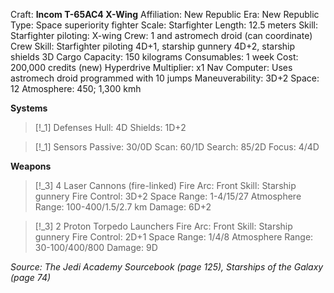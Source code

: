 
Craft: **Incom T-65AC4 X-Wing**
Affiliation: New Republic
Era: New Republic
Type: Space superiority fighter
Scale: Starfighter
Length: 12.5 meters
Skill: Starfighter piloting: X-wing
Crew: 1 and astromech droid (can coordinate)
Crew Skill: Starfighter piloting 4D+1, starship gunnery 4D+2, starship shields 3D
Cargo Capacity: 150 kilograms
Consumables: 1 week
Cost: 200,000 credits (new)
Hyperdrive Multiplier: x1
Nav Computer: Uses astromech droid programmed with
10 jumps
Maneuverability: 3D+2
Space: 12
Atmosphere: 450; 1,300 kmh

**Systems**
> [!_1] Defenses
> Hull: 4D
> Shields: 1D+2

> [!_1] Sensors
> Passive: 30/0D
> Scan: 60/1D
> Search: 85/2D
> Focus: 4/4D

**Weapons**
> [!_3] 4 Laser Cannons (fire-linked)
> Fire Arc: Front
> Skill: Starship gunnery
> Fire Control: 3D+2
> Space Range: 1-4/15/27
> Atmosphere Range: 100-400/1.5/2.7 km
> Damage: 6D+2

> [!_3] 2 Proton Torpedo Launchers
> Fire Arc: Front
> Skill: Starship gunnery
> Fire Control: 2D+1
> Space Range: 1/4/8
> Atmosphere Range: 30-100/400/800
> Damage: 9D



*Source: The Jedi Academy Sourcebook (page 125), Starships of the Galaxy (page 74)*